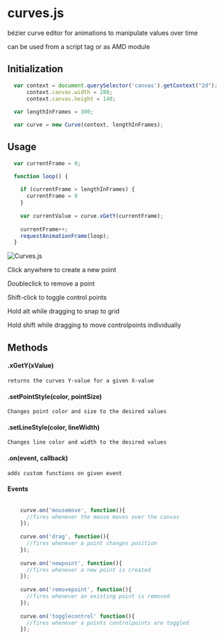 # curves.js
bézier curve editor for animations to manipulate values over time

can be used from a script tag or as AMD module

Initialization
--------------
```js
  var context = document.querySelector('canvas').getContext("2d");
      context.canvas.width = 280;
      context.canvas.height = 140;
      
  var lengthInFrames = 300;

  var curve = new Curve(context, lengthInFrames);
```

Usage
-----
```js
  var currentFrame = 0;

  function loop() {
  
    if (currentFrame > lengthInFrames) {
      currentFrame = 0
    }
    
    var currentValue = curve.xGetY(currentFrame);
    
    currentFrame++;
    requestAnimationFrame(loop);
  }
```

![Curves.js](http://sidneydouw.ddns.net:1234/curves.js/curves.js.png)

Click anywhere to create a new point

Doubleclick to remove a point

Shift-click to toggle control points

Hold alt while dragging to snap to grid

Hold shift while dragging to move controlpoints individually

Methods
-------

#### .xGetY(xValue)

    returns the curves Y-value for a given X-value

#### .setPointStyle(color, pointSize)
    
    Changes point color and size to the desired values
    
#### .setLineStyle(color, lineWidth)

    Changes line color and width to the desired values
    
#### .on(event, callback)

    adds custom functions on given event
    
#### Events
    
```js

    curve.on('mousemove', function(){
      //fires whenever the mouse moves over the canvas
    });
    
    curve.on('drag', function(){
      //fires whenever a point changes position
    });
    
    curve.on('newpoint', function(){
      //fires whenever a new point is created
    });
    
    curve.on('removepoint', function(){
      //fires whenever an existing point is removed
    });
    
    curve.on('togglecontrol' function(){
      //fires whenever a points controlpoints are toggled
    });

```
  
